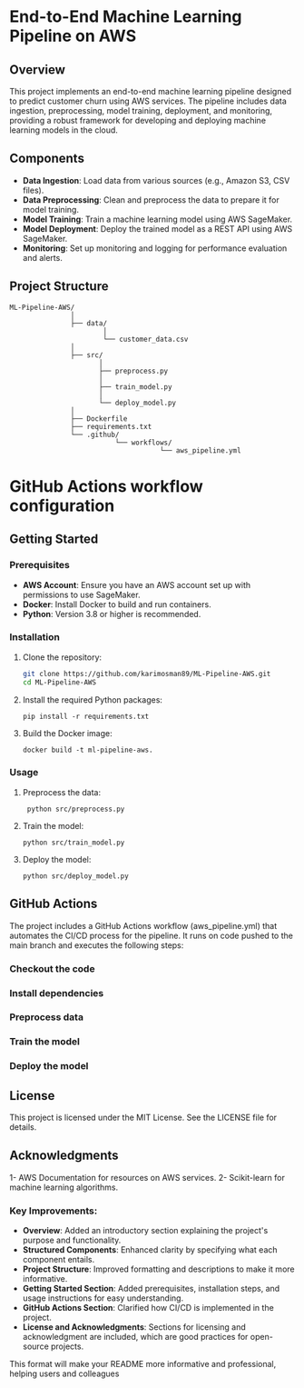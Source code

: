 # End-to-End Machine Learning Pipeline on AWS

## Overview
This project implements an end-to-end machine learning pipeline designed to predict customer churn using AWS services. The pipeline includes data ingestion, preprocessing, model training, deployment, and monitoring, providing a robust framework for developing and deploying machine learning models in the cloud.

## Components
- **Data Ingestion**: Load data from various sources (e.g., Amazon S3, CSV files).
- **Data Preprocessing**: Clean and preprocess the data to prepare it for model training.
- **Model Training**: Train a machine learning model using AWS SageMaker.
- **Model Deployment**: Deploy the trained model as a REST API using AWS SageMaker.
- **Monitoring**: Set up monitoring and logging for performance evaluation and alerts.

## Project Structure
    ML-Pipeline-AWS/ 
                   │ 
                   ├── data/
                           │ 
                           └── customer_data.csv 
                   │ 
                   ├── src/ 
                          │ 
                          ├── preprocess.py
                          │ 
                          ├── train_model.py 
                          │ 
                          └── deploy_model.py 
                   │ 
                   ├── Dockerfile
                   ├── requirements.txt 
                   └── .github/ 
                              └── workflows/ 
                                         └── aws_pipeline.yml 

 # GitHub Actions workflow configuration
## Getting Started

### Prerequisites
- **AWS Account**: Ensure you have an AWS account set up with permissions to use SageMaker.
- **Docker**: Install Docker to build and run containers.
- **Python**: Version 3.8 or higher is recommended.

### Installation
1. Clone the repository:
   ```bash
   git clone https://github.com/karimosman89/ML-Pipeline-AWS.git
   cd ML-Pipeline-AWS

2. Install the required Python packages:
   
       pip install -r requirements.txt

3. Build the Docker image:

   
       docker build -t ml-pipeline-aws.
   
### Usage
1. Preprocess the data:


        python src/preprocess.py

2. Train the model:


       python src/train_model.py

3. Deploy the model:


       python src/deploy_model.py

## GitHub Actions
The project includes a GitHub Actions workflow (aws_pipeline.yml) that automates the CI/CD process for the pipeline. It runs on code pushed to the main branch and executes the following steps:

### Checkout the code
### Install dependencies
### Preprocess data
### Train the model
### Deploy the model

## License
   This project is licensed under the MIT License. See the LICENSE file for details.

## Acknowledgments

 1- AWS Documentation for resources on AWS services.
 2- Scikit-learn for machine learning algorithms.



### Key Improvements:
- **Overview**: Added an introductory section explaining the project's purpose and functionality.
- **Structured Components**: Enhanced clarity by specifying what each component entails.
- **Project Structure**: Improved formatting and descriptions to make it more informative.
- **Getting Started Section**: Added prerequisites, installation steps, and usage instructions for easy understanding.
- **GitHub Actions Section**: Clarified how CI/CD is implemented in the project.
- **License and Acknowledgments**: Sections for licensing and acknowledgment are included, which are good practices for open-source projects.

This format will make your README more informative and professional, helping users and colleagues   
            

